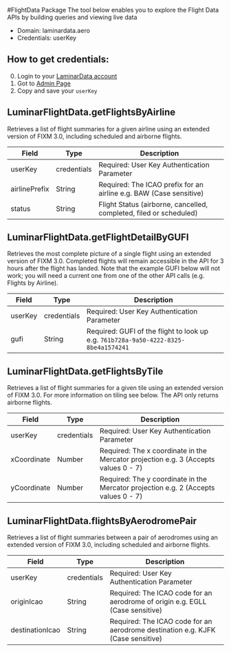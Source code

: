 #FlightData Package
The tool below enables you to explore the Flight Data APIs by building queries and viewing live data
* Domain: laminardata.aero
* Credentials: userKey

## How to get credentials: 
0. Login to your [LaminarData account](developer.laminardata.aero) 
1. Got to [Admin Page](https://developer.laminardata.aero/admin)
2. Copy and save your `userKey`

## LuminarFlightData.getFlightsByAirline
Retrieves a list of flight summaries for a given airline using an extended version of FIXM 3.0, including scheduled and airborne flights.

| Field        | Type       | Description
|--------------|------------|----------
| userKey      | credentials| Required: User Key Authentication Parameter
| airlinePrefix| String     | Required: The ICAO prefix for an airline e.g. BAW (Case sensitive)
| status       | String     | Flight Status (airborne, cancelled, completed, filed or scheduled)

## LuminarFlightData.getFlightDetailByGUFI
Retrieves the most complete picture of a single flight using an extended version of FIXM 3.0. Completed flights will remain accessible in the API for 3 hours after the flight has landed. Note that the example GUFI below will not work; you will need a current one from one of the other API calls (e.g. Flights by Airline).

| Field  | Type       | Description
|--------|------------|----------
| userKey| credentials| Required: User Key Authentication Parameter
| gufi   | String     | Required: GUFI of the flight to look up e.g. `761b728a-9a50-4222-8325-8be4a1574241`

## LuminarFlightData.getFlightsByTile
Retrieves a list of flight summaries for a given tile using an extended version of FIXM 3.0. For more information on tiling see below. The API only returns airborne flights.

| Field       | Type       | Description
|-------------|------------|----------
| userKey     | credentials| Required: User Key Authentication Parameter
| xCoordinate | Number     | Required: The x coordinate in the Mercator projection e.g. 3 (Accepts values 0 - 7)
| yCoordinate | Number     | Required: The y coordinate in the Mercator projection e.g. 2 (Accepts values 0 - 7)

## LuminarFlightData.flightsByAerodromePair
Retrieves a list of flight summaries between a pair of aerodromes using an extended version of FIXM 3.0, including scheduled and airborne flights.

| Field          | Type       | Description
|----------------|------------|----------
| userKey        | credentials| Required: User Key Authentication Parameter
| originIcao     | String     | Required: The ICAO code for an aerodrome of origin e.g. EGLL (Case sensitive)
| destinationIcao| String     | Required: The ICAO code for an aerodrome destination e.g. KJFK (Case sensitive)

